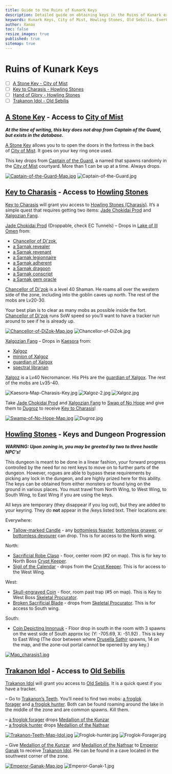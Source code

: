 ```yaml
---
title: Guide to the Ruins of Kunark Keys
description: Detailed guide on obtaining keys in the Ruins of Kunark expansion, including locations, NPCs, and quest items.
keywords: Kunark Keys, City of Mist, Howling Stones, Old Sebilis, EverQuest
author: Xanax
toc: false
resize_images: true
published: true
sitemap: true
---
```


# Ruins of Kunark Keys

- [ ] [A Stone Key - City of Mist](#a-stone-key---city-of-mist)
- [ ] [Key to Charasis - Howling Stones](#key-to-charasis---howling-stones)
- [ ] [Hand of Glory - Howling Stones](#hand-of-glory---howling-stones)
- [ ] [Trakanon Idol - Old Sebilis](#trakanon-idol---old-sebilis)

## [A Stone Key](https://www.pqdi.cc/item/12961) - Access to [City of Mist](https://www.pqdi.cc/zone/90)

***At the time of writing, this key does not drop from Captain of the Guard, but exists in the database.***

[A Stone Key](https://www.pqdi.cc/item/12961) allows you to to open the doors in the fortress in the back of [City of Mist](https://www.pqdi.cc/zone/90). It goes on your key ring once used.

This key drops from [Captain of the Guard](https://www.pqdi.cc/npc/90001), a named that spawns randomly in the [City of Mist](https://www.pqdi.cc/zone/90) courtyard. More than 1 can be up at a time. Always drops.

[![Captain-of-the-Guard-Map.jpg](/assets/images/kunarkkey/Captain-of-the-Guard-Map.jpg)](/assets/images/kunarkkey/Captain-of-the-Guard-Map.jpg)
![Captain-of-the-Guard.jpg](/assets/images/kunarkkey/Captain-of-the-Guard.jpg)

## [Key to Charasis](https://www.pqdi.cc/item/20600) - Access to [Howling Stones](https://www.pqdi.cc/zone/105)

[Key to Charasis](https://www.pqdi.cc/item/20600) will grant you access to [Howling Stones (Charasis)](https://www.pqdi.cc/zone/105). It’s a simple quest that requires getting two items: [Jade Chokidai Prod](https://www.pqdi.cc/item/7256) and [Xalgozian Fang](https://www.pqdi.cc/item/7236).

[Jade Chokidai Prod](https://www.pqdi.cc/item/7256) (Droppable, check EC Tunnels) – Drops in [Lake of Ill Omen](https://www.pqdi.cc/zone/85) from:

- [Chancellor of Di'zok](https://www.pqdi.cc/npc/85062),
- [a Sarnak revealer](https://www.pqdi.cc/npc/85184)
- [a Sarnak revenant](https://www.pqdi.cc/npc/85164)
- [a Sarnak legionnaire](https://www.pqdi.cc/npc/85087)
- [a Sarnak adherent](https://www.pqdi.cc/npc/85116)
- [a Sarnak dragoon](https://www.pqdi.cc/npc/85099)
- [a Sarnak conscript](https://www.pqdi.cc/npc/85172)
- [a Sarnak gem oracle](https://www.pqdi.cc/npc/85038)

[Chancellor of Di'zok](https://www.pqdi.cc/npc/85062) is a level 40 Shaman. He roams all over the western side of the zone, including into the goblin caves up north. The rest of the mobs are Lv20-30.

Your best plan is to clear as many mobs as possible inside the fort. [Chancellor of Di'zok](https://www.pqdi.cc/npc/85062) runs SoW speed so you’ll want to have a tracker run around to see if he is already up.

[![Chancellor-of-DiZok-Map.jpg](/assets/images/kunarkkey/Chancellor-of-DiZok-Map.jpg)](/assets/images/kunarkkey/Chancellor-of-DiZok-Map.jpg)
![Chancellor-of-DiZok.jpg](/assets/images/kunarkkey/Chancellor-of-DiZok.jpg)

[Xalgozian Fang](https://www.pqdi.cc/item/7236) – Drops in [Kaesora](https://www.pqdi.cc/zone/88) from:

- [Xalgoz](https://www.pqdi.cc/npc/88010)
- [minion of Xalgoz](https://www.pqdi.cc/npc/88120)
- [guardian of Xalgox](https://www.pqdi.cc/npc/88123)
- [spectral librarian](https://www.pqdi.cc/npc/88000)

[Xalgoz](https://www.pqdi.cc/npc/88010) is a Lv40 Necromancer. His PHs are the [guardian of Xalgox](https://www.pqdi.cc/npc/88123). The rest of the mobs are Lv35-40.

![Kaesora-Map-Charasis-Key.jpg](/assets/images/kunarkkey/Kaesora-Map-Charasis-Key.jpg)
![Xalgoz-2.jpg](/assets/images/kunarkkey/Xalgoz-2.jpg)
![Xalgoz.jpg](/assets/images/kunarkkey/Xalgoz.jpg)

Take [Jade Chokidai Prod](https://www.pqdi.cc/item/7256) and [Xalgozian Fang](https://www.pqdi.cc/item/7236) to [Swap of No Hope](https://www.pqdi.cc/zone/83) and give them to [Dugroz](https://www.pqdi.cc/npc/83149) to receive [Key to Charasis](https://www.pqdi.cc/item/20600)!

[![Swamp-of-No-Hope-Map.jpg](/assets/images/kunarkkey/Swamp-of-No-Hope-Map.jpg)](/assets/images/kunarkkey/Swamp-of-No-Hope-Map.jpg)
![Dugroz.jpg](/assets/images/kunarkkey/Dugroz.jpg)

<!-- ## [Hand of Glory](https://www.pqdi.cc/item/17274) - Open Locked Doors in [Howling Stones](https://www.pqdi.cc/zone/105)

The [Hand of Glory](https://www.pqdi.cc/item/17274) allows you to open locked doors in [Howling Stones (Charasis)](https://www.pqdi.cc/zone/105). You’ll need to gather four ground spawns around the zone (one per wing); then combine them in a container (which is one of the 4 spawns) to create the key.

_Note: All items except [Blood Encrusted Glove](https://www.pqdi.cc/item/17751) (4-slot container) are tradable._

- Quick Checklist
- [  ] Loot Ground spawn – [Intricate Toothed Ring](https://www.pqdi.cc/item/20523)
- [  ] Loot Ground spawn – [Ring-scored Talon ](https://www.pqdi.cc/item/20521)
- [  ] Loot Ground spawn – [Petrified Talonless Claw ](https://www.pqdi.cc/item/20522)
- [  ] Loot Ground spawn – [Blood Encrusted Glove](https://www.pqdi.cc/item/17751) (4-slot container)
- [  ] Combine [Intricate Toothed Ring](https://www.pqdi.cc/item/20523) , [Ring-scored Talon ](https://www.pqdi.cc/item/20521) , and [Petrified Talonless Claw ](https://www.pqdi.cc/item/20522) in  – [Blood Encrusted Glove](https://www.pqdi.cc/item/17751) (4-slot container) to create [Hand of Glory](https://www.pqdi.cc/item/17274) .
- [  ] Click on a locked door to add it to your key ring. A locked door near the zone-in is easiest.

![Hand-of-Glory-Map.jpg](/assets/images/kunarkkey/Hand-of-Glory-Map.jpg) -->

## [Howling Stones](https://www.pqdi.cc/zone/105) - Keys and Dungeon Progression

***WARNING: Upon zoning in, you may be greeted by two to three hostile NPC's!***

This dungeon is meant to be done in a linear fashion, your forward progress controlled by the need for no rent keys to move on to further parts of the dungeon. However, rogues are able to bypass these requirements by picking any lock in the dungeon, and are highly prized here for this ability. The keys can be obtained from either monsters or found lying on the ground in various places. You must travel from North Wing, to West Wing, to South Wing, to East Wing if you are using the keys.

All keys are temporary (they disappear if you log out), but they are added to your keyring. They do **not** appear in the /keys listed text. Their locations are:

Everywhere:
- [Tallow-marked Candle](https://www.pqdi.cc/item/20511) - any [bottomless feaster](https://www.pqdi.cc/npc/105117),  [bottomless gnawer](https://www.pqdi.cc/npc/105129), or [bottomless devourer](https://www.pqdi.cc/npc/105148) can drop. This is for access to the North wing. 

North:
- [Sacrificial Robe Clasp](https://www.pqdi.cc/item/20514) - floor, center room (#2 on map). This is for key to North Boss [Crypt Keeper](https://www.pqdi.cc/npc/105011).
- [Sigil of the Calendar](https://www.pqdi.cc/item/20512) - drops from the [Crypt Keeper](https://www.pqdi.cc/npc/105011). This is for access to the West Wing. 

West:
- [Skull-engraved Coin](https://www.pqdi.cc/item/20515) - floor, room past trap (#5 on map). This is Key to West Boss [Skeletal Procurator](https://www.pqdi.cc/npc/105071).
- [Broken Sacrificial Blade](https://www.pqdi.cc/item/20513) - drops from [Skeletal Procurator](https://www.pqdi.cc/npc/105071). This is for access to South wing. 

South:
- [Coin Depicting Innoruuk](https://www.pqdi.cc/item/20516) - Floor drop in south in the room with 3 spawns on the west side of South approx loc (Y: -705.69, X: -51.92) . This is key to East Wing (The door between where [Drusella Sathir](https://www.pqdi.cc/npc/105002) spawns, 14 on the map, and the zone-out portal cannot be opened by any key.) 

[![Map_charasis1.jpg](/assets/images/kunarkkey/Map_charasis1.jpg)](/assets/images/kunarkkey/Map_charasis1.jpg) 

## [Trakanon Idol](https://www.pqdi.cc/item/20883) - Access to [Old Sebilis](https://www.pqdi.cc/zone/89)

[Trakanon Idol](https://www.pqdi.cc/item/20883) will grant you access to [Old Sebilis](https://www.pqdi.cc/zone/89). It is a quick quest if you have a tracker.

– Go to [Trakanon’s Teeth](https://www.pqdi.cc/zone/95). You’ll need to find two mobs: [a froglok forager](https://www.pqdi.cc/npc/95004) and [a froglok hunter](https://www.pqdi.cc/npc/95000). Both can be found roaming around the lake in the middle of the zone and are common spawns. Kill them.

– [a froglok forager](https://www.pqdi.cc/npc/95004) drops [Medallion of the Kunzar](https://www.pqdi.cc/item/19951)  
– [a froglok hunter](https://www.pqdi.cc/npc/95000) drops [Medallion of the Nathsar](https://www.pqdi.cc/item/19952)

[![Trakanon-Teeth-Map-Idol.jpg](/assets/images/kunarkkey/Trakanon-Teeth-Map-Idol.jpg)](/assets/images/kunarkkey/Trakanon-Teeth-Map-Idol.jpg)
![Froglok-hunter.jpg](/assets/images/kunarkkey/Froglok-hunter.jpg)
![Froglok-Forager.jpg](/assets/images/kunarkkey/Froglok-Forager.jpg)

– Give [Medallion of the Kunzar](https://www.pqdi.cc/item/19951)  and [Medallion of the Nathsar](https://www.pqdi.cc/item/19952) to [Emperor Ganak](https://www.pqdi.cc/npc/95034) to receive [Trakanon Idol](https://www.pqdi.cc/item/20883). He can be found in a cave located in the southwest corner of the zone.

[![Emperor-Ganak-Map.jpg](/assets/images/kunarkkey/Emperor-Ganak-Map.jpg)](/assets/images/kunarkkey/Emperor-Ganak-Map.jpg)
![Emperor-Ganak-1.jpg](/assets/images/kunarkkey/Emperor-Ganak-1.jpg)
